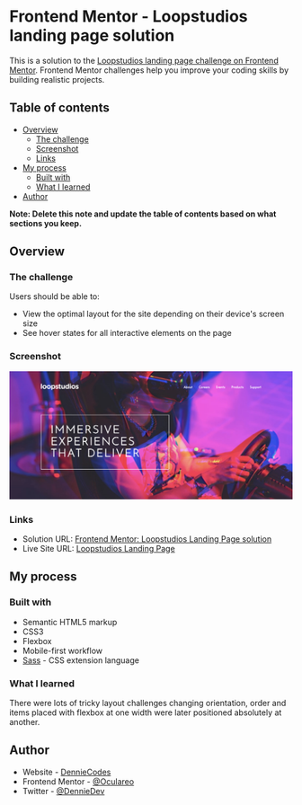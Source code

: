 # Frontend Mentor - Loopstudios landing page solution

This is a solution to the [Loopstudios landing page challenge on Frontend Mentor](https://www.frontendmentor.io/challenges/loopstudios-landing-page-N88J5Onjw). Frontend Mentor challenges help you improve your coding skills by building realistic projects.

## Table of contents

- [Overview](#overview)
  - [The challenge](#the-challenge)
  - [Screenshot](#screenshot)
  - [Links](#links)
- [My process](#my-process)
  - [Built with](#built-with)
  - [What I learned](#what-i-learned)
- [Author](#author)

**Note: Delete this note and update the table of contents based on what sections you keep.**

## Overview

### The challenge

Users should be able to:

- View the optimal layout for the site depending on their device's screen size
- See hover states for all interactive elements on the page

### Screenshot

![](./design/Screenshot.png)

### Links

- Solution URL: [Frontend Mentor: Loopstudios Landing Page solution](https://www.frontendmentor.io/solutions/css-flexbox-organized-with-sass-ak-bG2VIS)
- Live Site URL: [Loopstudios Landing Page](https://loopstudios-landing-page-murex.vercel.app/)

## My process

### Built with

- Semantic HTML5 markup
- CSS3
- Flexbox
- Mobile-first workflow
- [Sass](https://sass-lang.com/) - CSS extension language

### What I learned

There were lots of tricky layout challenges changing orientation, order and items placed with flexbox at one width were later positioned absolutely at another.

## Author

- Website - [DennieCodes](https://github.com/DennieCodes)
- Frontend Mentor - [@Oculareo](https://www.frontendmentor.io/profile/Oculareo)
- Twitter - [@DennieDev](https://twitter.com/DennieCodes)
